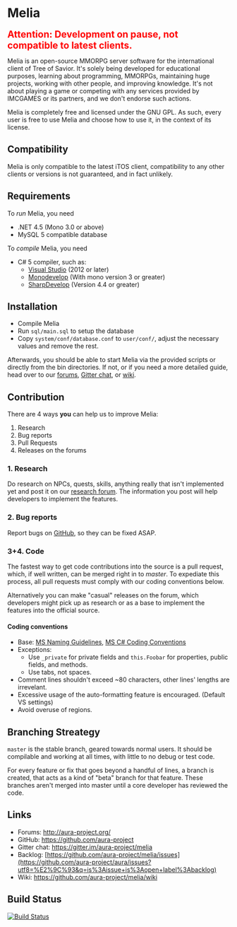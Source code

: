 Melia
==============================

<span style="color:red;font-size:1.5em;">**Attention: Development on pause, not compatible to latest clients.**</span>

Melia is an open-source MMORPG server software for the international client of Tree of Savior.
It's solely being developed for educational purposes, learning about programming, MMORPGs,
maintaining huge projects, working with other people, and improving knowledge.
It's not about playing a game or competing with any services provided by
IMCGAMES or its partners, and we don't endorse such actions.

Melia is completely free and licensed under the GNU GPL.
As such, every user is free to use Melia and choose how to use it,
in the context of its license.

Compatibility
------------------------------
Melia is only compatible to the latest iTOS client,
compatibility to any other clients or versions is
not guaranteed, and in fact unlikely.

Requirements
------------------------------
To *run* Melia, you need
* .NET 4.5 (Mono 3.0 or above)
* MySQL 5 compatible database

To *compile* Melia, you need
* C# 5 compiler, such as:
  * [Visual Studio](http://www.visualstudio.com/en-us/products/visual-studio-express-vs.aspx) (2012 or later)
  * [Monodevelop](http://monodevelop.com/) (With mono version 3 or greater)
  * [SharpDevelop](http://www.icsharpcode.net/OpenSource/SD/) (Version 4.4 or greater)

Installation
------------------------------
* Compile Melia
* Run `sql/main.sql` to setup the database
* Copy `system/conf/database.conf` to `user/conf/`,
  adjust the necessary values and remove the rest.

Afterwards, you should be able to start Melia via the provided scripts or
directly from the bin directories. If not, or if you need a more detailed guide,
head over to our [forums](http://aura-project.org/forum/), [Gitter chat](https://gitter.im/aura-project/melia), or [wiki](https://github.com/aura-project/melia/wiki).

Contribution
------------------------------
There are 4 ways **you** can help us to improve Melia:

1. Research
2. Bug reports
3. Pull Requests
4. Releases on the forums

### 1. Research
Do research on NPCs, quests, skills, anything really that isn't implemented yet and
post it on our [research forum](http://aura-project.org/forum/forum/70-research/).
The information you post will help developers to implement the features. 

### 2. Bug reports
Report bugs on [GitHub](https://github.com/aura-project/melia/issues), so they can be fixed ASAP.

### 3+4. Code
The fastest way to get code contributions into the source is a pull request, which,
if well written, can be merged right in to *master*. To expediate this process, 
all pull requests must comply with our coding conventions below.

Alternatively you can make "casual" releases on the forum, which developers might pick up
as research or as a base to implement the features into the official source.

#### Coding conventions
* Base: [MS Naming Guidelines](http://msdn.microsoft.com/en-us/library/xzf533w0%28v=vs.71%29.aspx),
        [MS C# Coding Conventions](http://msdn.microsoft.com/en-us/library/ff926074.aspx)
* Exceptions:
  * Use `_private` for private fields and `this.Foobar` for properties, public fields, and methods.
  * Use tabs, not spaces.
* Comment lines shouldn't exceed ~80 characters, other lines' lengths are irrevelant.
* Excessive usage of the auto-formatting feature is encouraged. (Default VS settings)
* Avoid overuse of regions.

Branching Streategy
------------------------------
`master` is the stable branch, geared towards normal users. It should be
compilable and working at all times, with little to no debug or test code.

For every feature or fix that goes beyond a handful of lines, a branch is
created, that acts as a kind of "beta" branch for that feature.
These branches aren't merged into master until a core developer has
reviewed the code.

Links
------------------------------
* Forums: http://aura-project.org/
* GitHub: https://github.com/aura-project
* Gitter chat: https://gitter.im/aura-project/melia
* Backlog: [https://github.com/aura-project/melia/issues](https://github.com/aura-project/aura/issues?utf8=%E2%9C%93&q=is%3Aissue+is%3Aopen+label%3Abacklog)
* Wiki: https://github.com/aura-project/melia/wiki

Build Status
------------------------------
[![Build Status](https://travis-ci.org/aura-project/melia.png?branch=master)](https://travis-ci.org/aura-project/melia)

